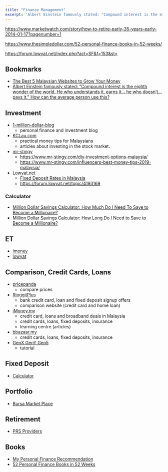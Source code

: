 ```yaml
---
title: "Finance Management"
excerpt: 'Albert Einstein famously stated: "Compound interest is the eighth wonder of the world. He who understands it, earns it... he who doesn’t... pays it."'
---
```


<https://www.marketwatch.com/story/how-to-retire-early-35-years-early-2014-01-17?pagenumber=1>

<https://www.thesimpledollar.com/52-personal-finance-books-in-52-weeks/>

<https://forum.lowyat.net/index.php?act=SF&f=153&st=>

## Bookmarks
- [The Best 5 Malaysian Websites to Grow Your Money](https://www.mr-stingy.com/best-5-malaysian-sites-grow-your-money/)
- [Albert Einstein famously stated: “Compound interest is the eighth wonder of the world. He who understands it, earns it... he who doesn’t... pays it.” How can the average person use this?](https://www.quora.com/Albert-Einstein-famously-stated-%E2%80%9CCompound-interest-is-the-eighth-wonder-of-the-world-He-who-understands-it-earns-it-he-who-doesn%E2%80%99t-pays-it-%E2%80%9D-How-can-the-average-person-use-this)



## Investment
- [1-million-dollar-blog](https://1-million-dollar-blog.com/)
    - personal finance and investment blog
- [KCLau.com](https://kclau.com/)
    - practical money tips for Malaysians
    - articles about investing in the stock market.
- [mr-stingy](https://www.mr-stingy.com/)
    - <https://www.mr-stingy.com/diy-investment-options-malaysia/>
    - <https://www.mr-stingy.com/influencers-best-money-tips-2019-malaysia/>
- [Lowyat.net](https://forum.lowyat.net/FinanceBusinessandInvestmentHouse)
    - [Fixed Deposit Rates in Malaysia](https://forum.lowyat.net/index.php?showtopic=4154481&st=)
    - <https://forum.lowyat.net/topic/4193169>

### Calculator
- [Million Dollar Savings Calculator: How Much Do I Need To Save to Become a Millionaire?](https://investinganswers.com/calculators/saving/million-dollar-savings-calculator-how-much-do-i-need-save-become-millionaire-3677)
- [Million Dollar Savings Calculator: How Long Do I Need to Save to Become a Millionaire?](https://investinganswers.com/calculators/saving/million-dollar-savings-calculator-how-long-do-i-need-save-become-millionaire-3678)



## ET
- [imoney](https://www.imoney.my/articles/understanding-exchange-traded-funds)
- [lowyat](https://forum.lowyat.net/topic/4500606/all)



## Comparison, Credit Cards, Loans
- [pricepanda](https://www.pricepanda.com.my/)
    - compare prices
- [RinggitPlus](https://ringgitplus.com/en/)
    - bank credit card, loan and fixed deposit signup offers
    - comparison website (credit card and home loan)
- [iMoney.my](https://www.imoney.my/)
    - credit card, loans and broadband deals in Malaysia
    - credit cards, loans, fixed deposits, insurance
    - learning centre (articles)
- [bbazaar.my](https://www.bbazaar.my/fixed-deposit.html)
    - credit cards, loans, fixed deposits, insurance
- [GenX GenY Gen5](https://genxgenygenz.com/fixed-deposit/)
    - tutorial



## Fixed Deposit
- [Calculator](https://www.calculator.com.my/fd-savings)


## Portfolio
- [Bursa Market Place](bursamarketplace.com)



## Retirement
- [PRS Providers](https://www.ppa.my/prs-providers/)



## Books
- [My Personal Finance Recommendation](https://mypf.my/books/)
- [52 Personal Finance Books in 52 Weeks](https://www.thesimpledollar.com/52-personal-finance-books-in-52-weeks/)